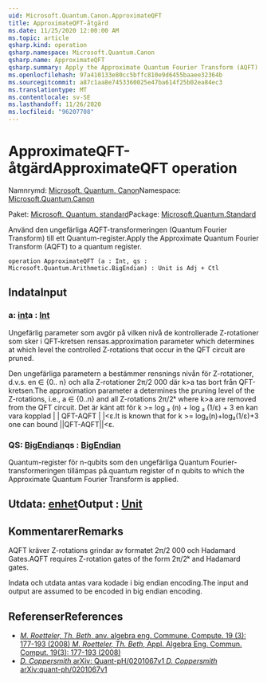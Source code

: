 ```yaml
---
uid: Microsoft.Quantum.Canon.ApproximateQFT
title: ApproximateQFT-åtgärd
ms.date: 11/25/2020 12:00:00 AM
ms.topic: article
qsharp.kind: operation
qsharp.namespace: Microsoft.Quantum.Canon
qsharp.name: ApproximateQFT
qsharp.summary: Apply the Approximate Quantum Fourier Transform (AQFT) to a quantum register.
ms.openlocfilehash: 97a410133e80cc5bffc810e9d6455baaee32364b
ms.sourcegitcommit: a87c1aa8e7453360025e47ba614f25b02ea84ec3
ms.translationtype: MT
ms.contentlocale: sv-SE
ms.lasthandoff: 11/26/2020
ms.locfileid: "96207708"
---
```

# <a name="approximateqft-operation"></a><span data-ttu-id="064b9-102">ApproximateQFT-åtgärd</span><span class="sxs-lookup"><span data-stu-id="064b9-102">ApproximateQFT operation</span></span>

<span data-ttu-id="064b9-103">Namnrymd: [Microsoft. Quantum. Canon](xref:Microsoft.Quantum.Canon)</span><span class="sxs-lookup"><span data-stu-id="064b9-103">Namespace: [Microsoft.Quantum.Canon](xref:Microsoft.Quantum.Canon)</span></span>

<span data-ttu-id="064b9-104">Paket: [Microsoft. Quantum. standard](https://nuget.org/packages/Microsoft.Quantum.Standard)</span><span class="sxs-lookup"><span data-stu-id="064b9-104">Package: [Microsoft.Quantum.Standard](https://nuget.org/packages/Microsoft.Quantum.Standard)</span></span>


<span data-ttu-id="064b9-105">Använd den ungefärliga AQFT-transformeringen (Quantum Fourier Transform) till ett Quantum-register.</span><span class="sxs-lookup"><span data-stu-id="064b9-105">Apply the Approximate Quantum Fourier Transform (AQFT) to a quantum register.</span></span>

```qsharp
operation ApproximateQFT (a : Int, qs : Microsoft.Quantum.Arithmetic.BigEndian) : Unit is Adj + Ctl
```


## <a name="input"></a><span data-ttu-id="064b9-106">Indata</span><span class="sxs-lookup"><span data-stu-id="064b9-106">Input</span></span>

### <a name="a--int"></a><span data-ttu-id="064b9-107">a: [int](xref:microsoft.quantum.lang-ref.int)</span><span class="sxs-lookup"><span data-stu-id="064b9-107">a : [Int](xref:microsoft.quantum.lang-ref.int)</span></span>

<span data-ttu-id="064b9-108">Ungefärlig parameter som avgör på vilken nivå de kontrollerade Z-rotationer som sker i QFT-kretsen rensas.</span><span class="sxs-lookup"><span data-stu-id="064b9-108">approximation parameter which determines at which level the controlled Z-rotations that occur in the QFT circuit are pruned.</span></span>

<span data-ttu-id="064b9-109">Den ungefärliga parametern a bestämmer rensnings nivån för Z-rotationer, d.v.s. en ∈ {0.. n} och alla Z-rotationer 2π/2 000 där k>a tas bort från QFT-kretsen.</span><span class="sxs-lookup"><span data-stu-id="064b9-109">The approximation parameter a determines the pruning level of the Z-rotations, i.e., a ∈ {0..n} and all Z-rotations 2π/2ᵏ where k>a are removed from the QFT circuit.</span></span> <span data-ttu-id="064b9-110">Det är känt att för k >= log ₂ (n) + log ₂ (1/ε) + 3 en kan vara kopplad | | QFT-AQFT | |<ε.</span><span class="sxs-lookup"><span data-stu-id="064b9-110">It is known that for k >= log₂(n)+log₂(1/ε)+3 one can bound ||QFT-AQFT||<ε.</span></span>


### <a name="qs--bigendian"></a><span data-ttu-id="064b9-111">QS: [BigEndian](xref:Microsoft.Quantum.Arithmetic.BigEndian)</span><span class="sxs-lookup"><span data-stu-id="064b9-111">qs : [BigEndian](xref:Microsoft.Quantum.Arithmetic.BigEndian)</span></span>

<span data-ttu-id="064b9-112">Quantum-register för n-qubits som den ungefärliga Quantum Fourier-transformeringen tillämpas på.</span><span class="sxs-lookup"><span data-stu-id="064b9-112">quantum register of n qubits to which the Approximate Quantum Fourier Transform is applied.</span></span>



## <a name="output--unit"></a><span data-ttu-id="064b9-113">Utdata: [enhet](xref:microsoft.quantum.lang-ref.unit)</span><span class="sxs-lookup"><span data-stu-id="064b9-113">Output : [Unit](xref:microsoft.quantum.lang-ref.unit)</span></span>



## <a name="remarks"></a><span data-ttu-id="064b9-114">Kommentarer</span><span class="sxs-lookup"><span data-stu-id="064b9-114">Remarks</span></span>

<span data-ttu-id="064b9-115">AQFT kräver Z-rotations grindar av formatet 2π/2 000 och Hadamard Gates.</span><span class="sxs-lookup"><span data-stu-id="064b9-115">AQFT requires Z-rotation gates of the form 2π/2ᵏ and Hadamard gates.</span></span>

<span data-ttu-id="064b9-116">Indata och utdata antas vara kodade i big endian encoding.</span><span class="sxs-lookup"><span data-stu-id="064b9-116">The input and output are assumed to be encoded in big endian encoding.</span></span>

## <a name="references"></a><span data-ttu-id="064b9-117">Referenser</span><span class="sxs-lookup"><span data-stu-id="064b9-117">References</span></span>

- [<span data-ttu-id="064b9-118">*M. Roetteler, Th. Beth*, anv. algebra eng. Commune. Compute. 19 (3): 177-193 (2008)</span><span class="sxs-lookup"><span data-stu-id="064b9-118"> *M. Roetteler, Th. Beth*, Appl. Algebra Eng. Commun. Comput. 19(3): 177-193 (2008) </span></span>](http://doi.org/10.1007/s00200-008-0072-2)
- [<span data-ttu-id="064b9-119">*D. Coppersmith* arXiv: Quant-pH/0201067v1</span><span class="sxs-lookup"><span data-stu-id="064b9-119"> *D. Coppersmith* arXiv:quant-ph/0201067v1 </span></span>](https://arxiv.org/abs/quant-ph/0201067)